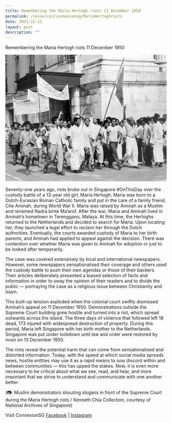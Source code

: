 ```yaml
---
title: Remembering the Maria Hertogh riots 11 December 1950
permalink: /resources/connexionsg/MariaHertoghriots
date: 2021-12-11
layout: post
description: ""
---
```

Remembering the Maria Hertogh riots 11 December 1950

![Alt text for image on Isomer site](/images/connexionsg/2021/264774235_6587098831332026_1847864021208296579_n.jpg)

Seventy-one years ago, riots broke out in Singapore #OnThisDay over the custody battle of a 13-year old girl, Maria Hertogh. Maria was born to a Dutch-Eurasian Roman Catholic family and put in the care of a family friend, Che Aminah, during World War II. Maria was raised by Aminah as a Muslim and renamed Nadra binte Ma’arof. After the war, Maria and Aminah lived in Aminah’s hometown in Terengganu, Malaya. At this time, the Hertoghs returned to the Netherlands and decided to search for Maria. Upon locating her, they launched a legal effort to reclaim her through the Dutch authorities. Eventually, the courts awarded custody of Maria to her birth parents, and Aminah had applied to appeal against the decision. There was contention over whether Maria was given to Aminah for adoption or just to be looked after temporarily.

The case was covered extensively by local and international newspapers. However, some newspapers sensationalised their coverage and others used the custody battle to push their own agendas or those of their backers. Their articles deliberately presented a biased selection of facts and information in order to sway the opinion of their readers and to divide the public — portraying the case as a religious issue between Christianity and Islam.

This built-up tension exploded when the colonial court swiftly dismissed Aminah’s appeal on 11 December 1950. Demonstrations outside the Supreme Court building grew hostile and turned into a riot, which spread outwards across the island. The three days of violence that followed left 18 dead, 173 injured with widespread destruction of property. During this period, Maria left Singapore with her birth mother to the Netherlands. Singapore was put under lockdown until law and order were restored by noon on 13 December 1950.

The riots reveal the potential harm that can come from sensationalised and distorted information. Today, with the speed at which social media spreads news, hostile entities may use it as a rapid means to sow discord within and between communities — this has upped the stakes. Now, it is even more necessary to be critical about what we see, read, and hear, and more important that we strive to understand and communicate with one another better.

(📷: Muslim demonstrators shouting slogans in front of the Supreme Court during the Maria Hertogh riots / Kenneth Chia Collection, courtesy of National Archives of Singapore)

Visit ConnexionSG [Facebook](https://www.facebook.com/ConnexionSG) | [Instagram](https://www.instagram.com/connexionsg/)